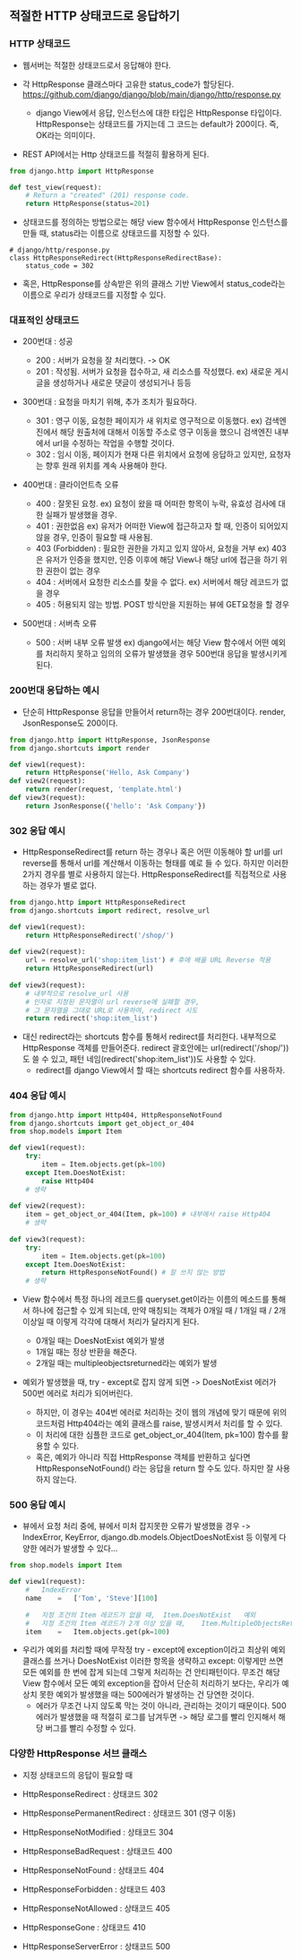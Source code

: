 ## 적절한 HTTP 상태코드로 응답하기


### HTTP 상태코드
- 웹서버는 적절한 상태코드로서 응답해야 한다. 
- 각 HttpResponse 클래스마다 고유한 status_code가 할당된다. https://github.com/django/django/blob/main/django/http/response.py
  - django View에서 응답, 인스턴스에 대한 타입은 HttpResponse 타입이다. HttpResponse는 상태코드를 가지는데 그 코드는 default가 200이다. 즉, OK라는 의미이다.

- REST API에서는 Http 상태코드를 적절히 활용하게 된다.

```python
from django.http import HttpResponse

def test_view(request):
    # Return a "created" (201) response code.
    return HttpResponse(status=201)
```

- 상태코드를 정의하는 방법으로는 해당 view 함수에서 HttpResponse 인스턴스를 만들 때, status라는 이름으로 상태코드를 지정할 수 있다. 

```
# django/http/response.py
class HttpResponseRedirect(HttpResponseRedirectBase):
    status_code = 302
```

- 혹은, HttpResponse를 상속받은 위의 클래스 기반 View에서 status_code라는 이름으로 우리가 상태코드를 지정할 수 있다.


### 대표적인 상태코드
- 200번대 : 성공 
  - 200 : 서버가 요청을 잘 처리했다. -> OK
  - 201 : 작성됨. 서버가 요청을 접수하고, 새 리소스를 작성했다. ex) 새로운 게시글을 생성하거나 새로운 댓글이 생성되거나 등등

- 300번대 : 요청을 마치기 위해, 추가 조치가 필요하다.
  - 301 : 영구 이동, 요청한 페이지가 새 위치로 영구적으로 이동했다. ex) 검색엔진에서 해당 원출처에 대해서 이동할 주소로 영구 이동을 했으니 검색엔진 내부에서 url을 수정하는 작업을 수행할 것이다.
  - 302 : 임시 이동, 페이지가 현재 다른 위치에서 요청에 응답하고 있지만, 요청자는 향후 원래 위치를 계속 사용해야 한다.

- 400번대 : 클라이언트측 오류
  - 400 : 잘못된 요청.  ex) 요청이 왔을 때 어떠한 항목이 누락, 유효성 검사에 대한 실패가 발생했을 경우.
  - 401 : 권한없음  ex) 유저가 어떠한 View에 접근하고자 할 때, 인증이 되어있지 않을 경우, 인증이 필요할 때 사용됨.
  - 403 (Forbidden) : 필요한 권한을 가지고 있지 않아서, 요청을 거부  ex) 403은 유저가 인증을 했지만, 인증 이후에 해당 View나 해당 url에 접근을 하기 위한 권한이 없는 경우
  - 404 : 서버에서 요청한 리소스를 찾을 수 없다.  ex) 서버에서 해당 레코드가 없을 경우
  - 405 : 허용되지 않는 방법. POST 방식만을 지원하는 뷰에 GET요청을 할 경우

- 500번대 : 서버측 오류
  - 500 : 서버 내부 오류 발생  ex) django에서는 해당 View 함수에서 어떤 예외를 처리하지 못하고 임의의 오류가 발생했을 경우 500번대 응답을 발생시키게 된다. 



### 200번대 응답하는 예시
- 단순히 HttpResponse 응답을 만들어서 return하는 경우 200번대이다. render, JsonResponse도 200이다.

```python
from django.http import HttpResponse, JsonResponse
from django.shortcuts import render

def view1(request):
    return HttpResponse('Hello, Ask Company')
def view2(request):
    return render(request, 'template.html')
def view3(request):
    return JsonResponse({'hello': 'Ask Company'})
```


### 302 응답 예시
- HttpResponseRedirect를 return 하는 경우나 혹은 어떤 이동해야 할 url를 url reverse를 통해서 url를 계산해서 이동하는 형태를 예로 들 수 있다. 하지만 이러한 2가지 경우를 별로 사용하지 않는다. HttpResponseRedirect를 직접적으로 사용하는 경우가 별로 없다.


```python
from django.http import HttpResponseRedirect
from django.shortcuts import redirect, resolve_url

def view1(request):
    return HttpResponseRedirect('/shop/')
    
def view2(request):
    url = resolve_url('shop:item_list') # 후에 배울 URL Reverse 적용
    return HttpResponseRedirect(url)
    
def view3(request):
    # 내부적으로 resolve_url 사용
    # 인자로 지정된 문자열이 url reverse에 실패할 경우,
    # 그 문자열을 그대로 URL로 사용하여, redirect 시도
    return redirect('shop:item_list')
```

- 대신 redirect라는 shortcuts 함수를 통해서 redirect를 처리한다. 내부적으로 HttpResponse 객체를 만들어준다. redirect 괄호안에는 url(redirect('/shop/'))도 쓸 수 있고, 패턴 네임(redirect('shop:item_list'))도 사용할 수 있다. 
  - redirect를 django View에서 할 때는 shortcuts redirect 함수를 사용하자.



### 404 응답 예시
```python
from django.http import Http404, HttpResponseNotFound
from django.shortcuts import get_object_or_404
from shop.models import Item

def view1(request):
    try:
        item = Item.objects.get(pk=100)
    except Item.DoesNotExist:
        raise Http404
    # 생략
    
def view2(request):
    item = get_object_or_404(Item, pk=100) # 내부에서 raise Http404
    # 생략
    
def view3(request):
    try:
        item = Item.objects.get(pk=100)
    except Item.DoesNotExist:
        return HttpResponseNotFound() # 잘 쓰지 않는 방법
    # 생략
```

- View 함수에서 특정 하나의 레코드를 queryset.get이라는 이름의 메소드를 통해서 하나에 접근할 수 있게 되는데, 만약 매칭되는 객체가 0개일 때 / 1개일 때 / 2개 이상일 때 이렇게 각각에 대해서 처리가 달라지게 된다.
  - 0개일 때는 DoesNotExist 예외가 발생
  - 1개일 때는 정상 반환을 해준다.
  - 2개일 때는 multipleobjectsreturned라는 예외가 발생

- 예외가 발생했을 때, try - except로 잡지 않게 되면 -> DoesNotExist 에러가 500번 에러로 처리가 되어버린다. 
  - 하지만, 이 경우는 404번 에러로 처리하는 것이 웹의 개념에 맞기 때문에 위의 코드처럼 Http404라는 예외 클래스를 raise, 발생시켜서 처리를 할 수 있다.
  - 이 처리에 대한 심플한 코드로 get_object_or_404(Item, pk=100) 함수를 활용할 수 있다.
  - 혹은, 예외가 아니라 직접 HttpResponse 객체를 반환하고 싶다면 HttpResponseNotFound() 라는 응답을 return 할 수도 있다. 하지만 잘 사용하지 않는다.



### 500 응답 예시
- 뷰에서 요청 처리 중에, 뷰에서 미처 잡지못한 오류가 발생했을 경우 -> IndexError, KeyError, django.db.models.ObjectDoesNotExist 등 이렇게 다양한 에러가 발생할 수 있다...

```python
from shop.models import Item

def view1(request):
    #	IndexError
    name	=	['Tom',	'Steve'][100]
    
    #	지정 조건의 Item	레코드가 없을 때,	Item.DoesNotExist	예외
    #	지정 조건의 Item	레코드가 2개 이상 있을 때,	Item.MultipleObjectsReturned	예외
    item	=	Item.objects.get(pk=100)
```

- 우리가 예외를 처리할 때에 무작정 try - except에 exception이라고 최상위 예외 클래스를 쓰거나 DoesNotExist 이러한 항목을 생략하고 except: 이렇게만 쓰면 모든 예외를 한 번에 잡게 되는데 그렇게 처리하는 건 안티패턴이다. 무조건 해당 View 함수에서 모든 예외 exception을 잡아서 단순히 처리하기 보다는, 우리가 예상치 못한 예외가 발생했을 때는 500에러가 발생하는 건 당연한 것이다. 
  - 에러가 무조건 나지 않도록 막는 것이 아니라, 관리하는 것이기 때문이다. 500에러가 발생했을 때 적절히 로그를 남겨두면 -> 해당 로그를 빨리 인지해서 해당 버그를 빨리 수정할 수 있다.



### 다양한 HttpResponse 서브 클래스
- 지정 상태코드의 응답이 필요할 때

- HttpResponseRedirect : 상태코드 302
- HttpResponsePermanentRedirect : 상태코드 301 (영구 이동)
- HttpResponseNotModified : 상태코드 304
- HttpResponseBadRequest : 상태코드 400
- HttpResponseNotFound : 상태코드 404
- HttpResponseForbidden : 상태코드 403
- HttpResponseNotAllowed : 상태코드 405
- HttpResponseGone : 상태코드 410
- HttpResponseServerError : 상태코드 500
